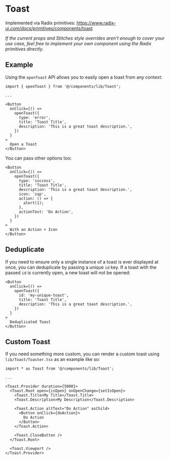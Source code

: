 # Toast

Implemented via Radix primitives: https://www.radix-ui.com/docs/primitives/components/toast

_If the current props and Stitches style overrides aren't enough to cover your use case, feel free to implement your own component using the Radix primitives directly._

## Example

Using the `openToast` API allows you to easily open a toast from any context:

```tsx
import { openToast } from '@/components/lib/Toast';

...

<Button
  onClick={() =>
    openToast({
      type: 'error',
      title: 'Toast Title',
      description: 'This is a great toast description.',
    })
  }
>
  Open a Toast
</Button>
```

You can pass other options too:

```tsx
<Button
  onClick={() =>
    openToast({
      type: 'success',
      title: 'Toast Title',
      description: 'This is a great toast description.',
      icon: 'zap',
      action: () => {
        alert(1);
      },
      actionText: 'Do Action',
    })
  }
>
  With an Action + Icon
</Button>
```

## Deduplicate

If you need to ensure only a single instance of a toast is ever displayed at once, you can deduplicate by passing a unique `id` key. If a toast with the passed `id` is currently open, a new toast will not be opened:

```tsx
<Button
  onClick={() =>
    openToast({
      id: 'my-unique-toast',
      title: 'Toast Title',
      description: 'This is a great toast description.',
    })
  }
>
  Deduplicated Toast
</Button>
```

## Custom Toast

If you need something more custom, you can render a custom toast using `lib/Toast/Toaster.tsx` as an example like so:

```tsx
import * as Toast from '@/components/lib/Toast';

...

<Toast.Provider duration={5000}>
  <Toast.Root open={isOpen} onOpenChange={setIsOpen}>
    <Toast.Title>My Title</Toast.Title>
    <Toast.Description>My Description</Toast.Description>

    <Toast.Action altText="Do Action" asChild>
      <Button onClick={doAction}>
        Do Action
      </Button>
    </Toast.Action>

    <Toast.CloseButton />
  </Toast.Root>

  <Toast.Viewport />
</Toast.Provider>
```
